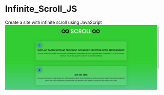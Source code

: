 # Infinite_Scroll_JS
Create a site with infinite scroll using JavaScript
<img src='https://github.com/Aman2221/Infinite_Scroll_JS/blob/main/image.png' alt='preview' />
